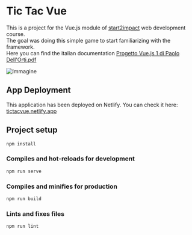 # Tic Tac Vue

This is a project for the Vue.js module of [start2impact](https://www.start2impact.it/) web development course.
<br>
The goal was doing this simple game to start familiarizing with the framework.
<br> Here you can find the italian documentation 
[Progetto Vue.js 1 di Paolo Dell'Orti.pdf](https://github.com/paolodellorti/TicTacVue-Project/files/7784619/Progetto.Vue.js.1.di.Paolo.Dell.Orti.pdf)

![Immagine](https://user-images.githubusercontent.com/84512004/147496515-a27a834b-4c05-4a14-bb13-6f6546b21e11.png)

## App Deployment
This application has been deployed on Netlify. You can check it here:
[tictacvue.netlify.app](https://tictacvue.netlify.app/)

## Project setup
```
npm install
```

### Compiles and hot-reloads for development
```
npm run serve
```

### Compiles and minifies for production
```
npm run build
```

### Lints and fixes files
```
npm run lint
```
